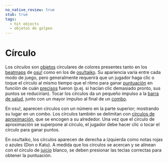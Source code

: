 ```yaml
---
no_native_review: true
stub: true
tags:
  - hit objects
  - objetos de golpeo
---
```


# Círculo

Los *círculos* son [objetos](/wiki/Gameplay/Hit_object) circulares de colores presentes tanto en los [beatmaps](/wiki/Beatmap) de [osu!](/wiki/Game_mode/osu!) como en los de [osu!taiko](/wiki/Game_mode/osu!taiko). Su apariencia varía entre cada modo de juego, pero generalmente requerirá que un jugador haga clic o toque el círculo al mismo tiempo que el ritmo para ganar [puntuación](/wiki/Gameplay/Score) en función de cuán [precisos](/wiki/Gameplay/Accuracy) fueron (p.ej. si hacían clic demasiado pronto, sus puntos se reducirían). Tocar los círculos da un pequeño impulso a la [barra de salud](/wiki/Client/Interface/Health_bar), junto con un mayor impulso al final de un [combo](/wiki/Beatmapping/Combo).

En osu!, aparecen círculos con un número en la parte superior; mostrando su lugar en un combo. Los círculos también se delimitan con [círculos de aproximación](/wiki/Gameplay/Hit_object/Approach_circle), que se encogen a su alrededor. Una vez que el círculo de aproximación se superpone al círculo, el jugador debe hacer clic o tocar el círculo para ganar puntos.

En osu!taiko, los círculos aparecen de derecha a izquierda como notas rojas o azules (Don o Katu). A medida que los círculos se acercan y se alinean con el círculo de [juicio](/wiki/Gameplay/Judgement) blanco, se deben presionar las teclas correctas para obtener la puntuación.
